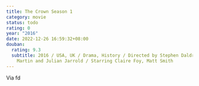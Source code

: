 ```yaml
---
title: The Crown Season 1
category: movie
status: todo
rating: 0
year: "2016"
date: 2022-12-26 16:59:32+08:00
douban:
  rating: 9.3
  subtitle: 2016 / USA, UK / Drama, History / Directed by Stephen Daldry, Philip
    Martin and Julian Jarrold / Starring Claire Foy, Matt Smith
---
```


Via fd
